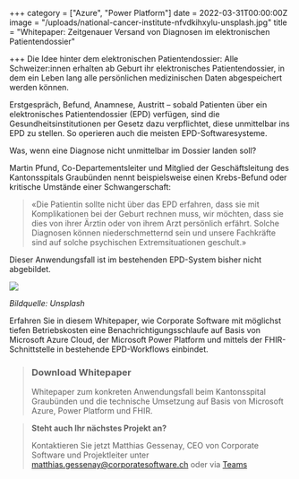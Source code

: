 +++
category = ["Azure", "Power Platform"]
date = 2022-03-31T00:00:00Z
image = "/uploads/national-cancer-institute-nfvdkihxylu-unsplash.jpg"
title = "Whitepaper: Zeitgenauer Versand von Diagnosen im elektronischen Patientendossier"

+++
Die Idee hinter dem elektronischen Patientendossier: Alle Schweizer:innen erhalten ab Geburt ihr elektronisches Patientendossier, in dem ein Leben lang alle persönlichen medizinischen Daten abgespeichert werden können.

Erstgespräch, Befund, Anamnese, Austritt – sobald Patienten über ein elektronisches Patientendossier (EPD) verfügen, sind die Gesundheitsinstitutionen per Gesetz dazu verpflichtet, diese unmittelbar ins EPD zu stellen. So operieren auch die meisten EPD-Softwaresysteme.

Was, wenn eine Diagnose nicht unmittelbar im Dossier landen soll?

Martin Pfund, Co-Departementsleiter und Mitglied der Geschäftsleitung des Kantonsspitals Graubünden nennt beispielsweise einen Krebs-Befund oder kritische Umstände einer Schwangerschaft: 

> «Die Patientin sollte nicht über das EPD erfahren, dass sie mit Komplikationen bei der Geburt rechnen muss, wir möchten, dass sie dies von ihrer Ärztin oder von ihrem Arzt persönlich erfährt. Solche Diagnosen können niederschmetternd sein und unsere Fachkräfte sind auf solche psychischen Extremsituationen geschult.»

Dieser Anwendungsfall ist im bestehenden EPD-System bisher nicht abgebildet.

![](/uploads/national-cancer-institute-bxxgtqew1m4-unsplash.jpg)

_Bildquelle: Unsplash_

Erfahren Sie in diesem Whitepaper, wie Corporate Software mit möglichst tiefen Betriebskosten eine Benachrichtigungsschlaufe auf Basis von Microsoft Azure Cloud, der Microsoft Power Platform und mittels der FHIR-Schnittstelle in bestehende EPD-Workflows einbindet.

> ### Download Whitepaper
>
> Whitepaper zum konkreten Anwendungsfall beim Kantonsspital Graubünden und die technische Umsetzung auf Basis von Microsoft Azure, Power Platform und FHIR.

> **Steht auch Ihr nächstes Projekt an?**
>
> Kontaktieren Sie jetzt Matthias Gessenay, CEO von Corporate Software und Projektleiter unter [matthias.gessenay@corporatesoftware.ch](matthias.gessenay@corporatesoftware.ch "Matthias Gessenay") oder via [Teams](https://teams.microsoft.com/l/chat/0/0?users=matthias.gessenay@corporatesoftware.ch "Teams Matthias Gessenay")